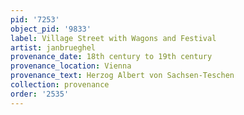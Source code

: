 ```yaml
---
pid: '7253'
object_pid: '9833'
label: Village Street with Wagons and Festival
artist: janbrueghel
provenance_date: 18th century to 19th century
provenance_location: Vienna
provenance_text: Herzog Albert von Sachsen-Teschen
collection: provenance
order: '2535'
---
```

